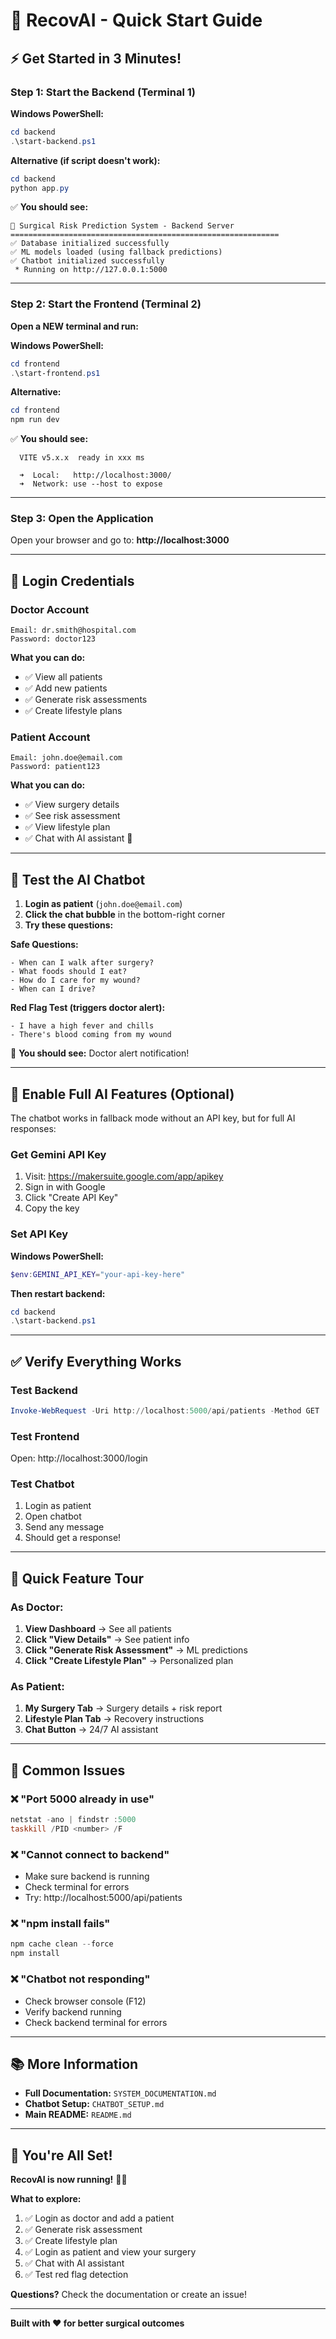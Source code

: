# 🚀 RecovAI - Quick Start Guide

## ⚡ Get Started in 3 Minutes!

### Step 1: Start the Backend (Terminal 1)

**Windows PowerShell:**

```powershell
cd backend
.\start-backend.ps1
```

**Alternative (if script doesn't work):**

```powershell
cd backend
python app.py
```

✅ **You should see:**

```
🏥 Surgical Risk Prediction System - Backend Server
============================================================
✅ Database initialized successfully
✅ ML models loaded (using fallback predictions)
✅ Chatbot initialized successfully
 * Running on http://127.0.0.1:5000
```

---

### Step 2: Start the Frontend (Terminal 2)

**Open a NEW terminal and run:**

**Windows PowerShell:**

```powershell
cd frontend
.\start-frontend.ps1
```

**Alternative:**

```powershell
cd frontend
npm run dev
```

✅ **You should see:**

```
  VITE v5.x.x  ready in xxx ms

  ➜  Local:   http://localhost:3000/
  ➜  Network: use --host to expose
```

---

### Step 3: Open the Application

Open your browser and go to: **http://localhost:3000**

---

## 👤 Login Credentials

### Doctor Account

```
Email: dr.smith@hospital.com
Password: doctor123
```

**What you can do:**

- ✅ View all patients
- ✅ Add new patients
- ✅ Generate risk assessments
- ✅ Create lifestyle plans

### Patient Account

```
Email: john.doe@email.com
Password: patient123
```

**What you can do:**

- ✅ View surgery details
- ✅ See risk assessment
- ✅ View lifestyle plan
- ✅ Chat with AI assistant 🤖

---

## 🤖 Test the AI Chatbot

1. **Login as patient** (`john.doe@email.com`)
2. **Click the chat bubble** in the bottom-right corner
3. **Try these questions:**

**Safe Questions:**

```
- When can I walk after surgery?
- What foods should I eat?
- How do I care for my wound?
- When can I drive?
```

**Red Flag Test (triggers doctor alert):**

```
- I have a high fever and chills
- There's blood coming from my wound
```

🚨 **You should see:** Doctor alert notification!

---

## 🔑 Enable Full AI Features (Optional)

The chatbot works in fallback mode without an API key, but for full AI responses:

### Get Gemini API Key

1. Visit: https://makersuite.google.com/app/apikey
2. Sign in with Google
3. Click "Create API Key"
4. Copy the key

### Set API Key

**Windows PowerShell:**

```powershell
$env:GEMINI_API_KEY="your-api-key-here"
```

**Then restart backend:**

```powershell
cd backend
.\start-backend.ps1
```

---

## ✅ Verify Everything Works

### Test Backend

```powershell
Invoke-WebRequest -Uri http://localhost:5000/api/patients -Method GET
```

### Test Frontend

Open: http://localhost:3000/login

### Test Chatbot

1. Login as patient
2. Open chatbot
3. Send any message
4. Should get a response!

---

## 🎯 Quick Feature Tour

### As Doctor:

1. **View Dashboard** → See all patients
2. **Click "View Details"** → See patient info
3. **Click "Generate Risk Assessment"** → ML predictions
4. **Click "Create Lifestyle Plan"** → Personalized plan

### As Patient:

1. **My Surgery Tab** → Surgery details + risk report
2. **Lifestyle Plan Tab** → Recovery instructions
3. **Chat Button** → 24/7 AI assistant

---

## 🔧 Common Issues

### ❌ "Port 5000 already in use"

```powershell
netstat -ano | findstr :5000
taskkill /PID <number> /F
```

### ❌ "Cannot connect to backend"

- Make sure backend is running
- Check terminal for errors
- Try: http://localhost:5000/api/patients

### ❌ "npm install fails"

```powershell
npm cache clean --force
npm install
```

### ❌ "Chatbot not responding"

- Check browser console (F12)
- Verify backend running
- Check backend terminal for errors

---

## 📚 More Information

- **Full Documentation:** `SYSTEM_DOCUMENTATION.md`
- **Chatbot Setup:** `CHATBOT_SETUP.md`
- **Main README:** `README.md`

---

## 🎉 You're All Set!

**RecovAI is now running!** 🏥✨

**What to explore:**

1. ✅ Login as doctor and add a patient
2. ✅ Generate risk assessment
3. ✅ Create lifestyle plan
4. ✅ Login as patient and view your surgery
5. ✅ Chat with AI assistant
6. ✅ Test red flag detection

**Questions?** Check the documentation or create an issue!

---

**Built with ❤️ for better surgical outcomes**
